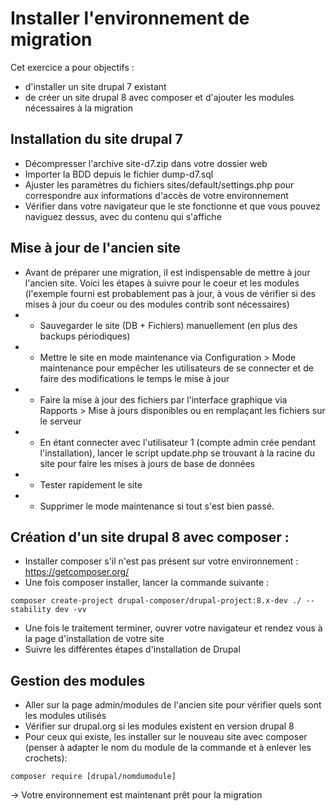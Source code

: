 # Installer l'environnement de migration

Cet exercice a pour objectifs : 
* d'installer un site drupal 7 existant
* de créer un site drupal 8 avec composer et d'ajouter les modules nécessaires à la migration

## Installation du site drupal 7 
* Décompresser l'archive site-d7.zip dans votre dossier web
* Importer la BDD depuis le fichier dump-d7.sql 
* Ajuster les paramètres du fichiers sites/default/settings.php pour correspondre aux informations d'accès de votre environnement
* Vérifier dans votre navigateur que le ste fonctionne et que vous pouvez naviguez dessus, avec du contenu qui s'affiche

## Mise à jour de l'ancien site
* Avant de préparer une migration, il est indispensable de mettre à jour l'ancien site. Voici les étapes à suivre pour le coeur et les modules (l'exemple fourni est probablement pas à jour, à vous de vérifier si des mises à jour du coeur ou des modules contrib sont nécessaires)
* * Sauvegarder le site (DB + Fichiers) manuellement (en plus des backups périodiques)
* * Mettre le site en mode maintenance via Configuration > Mode maintenance pour empêcher les utilisateurs de se connecter et de faire des modifications le temps le mise à jour
* * Faire la mise à jour des fichiers par l'interface graphique via Rapports > Mise à jours disponibles ou en remplaçant les fichiers sur le serveur
* * En étant connecter avec l'utilisateur 1 (compte admin crée pendant l'installation), lancer le script update.php se trouvant à la racine du site pour faire les mises à jours de base de données
* * Tester rapidement le site
* * Supprimer le mode maintenance si tout s'est bien passé.


## Création d'un site drupal 8 avec composer :
* Installer composer s'il n'est pas présent sur votre environnement : 
https://getcomposer.org/ 
* Une fois composer installer, lancer la commande suivante :
``` 
composer create-project drupal-composer/drupal-project:8.x-dev ./ --stability dev -vv 
```
* Une fois le traitement terminer, ouvrer votre navigateur et rendez vous à la page d'installation de votre site
* Suivre les différentes étapes d'installation de Drupal

## Gestion des modules
* Aller sur la page admin/modules de l'ancien site pour vérifier quels sont les modules utilisés 
* Vérifier sur drupal.org si les modules existent en version drupal 8 
* Pour ceux qui existe, les installer sur le nouveau site avec composer (penser à adapter le nom du module de la commande et à enlever les crochets):
```
composer require [drupal/nomdumodule]
```

-> Votre environnement est maintenant prêt pour la migration 